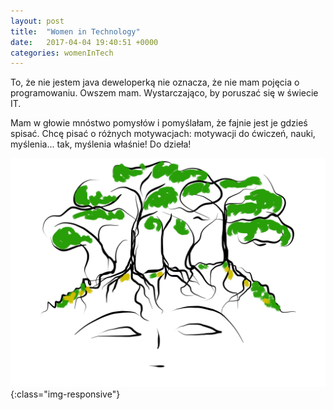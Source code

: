 ```yaml
---
layout: post
title:  "Women in Technology"
date:   2017-04-04 19:40:51 +0000
categories: womenInTech
---
```

To, że nie jestem java deweloperką nie oznacza, że nie mam pojęcia o programowaniu.
Owszem mam. Wystarczająco, by poruszać się w świecie IT.

Mam w głowie mnóstwo pomysłów i pomyślałam, że fajnie jest je gdzieś spisać.
Chcę pisać o różnych motywacjach: motywacji do ćwiczeń, nauki, myślenia... tak, myślenia właśnie!
Do dzieła!

![sunSet](/assets/motivation/tree.png){:class="img-responsive"}
